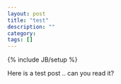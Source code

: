```yaml
---
layout: post
title: "test"
description: ""
category: 
tags: []
---
```

{% include JB/setup %}

Here is a test post .. can you read it?
